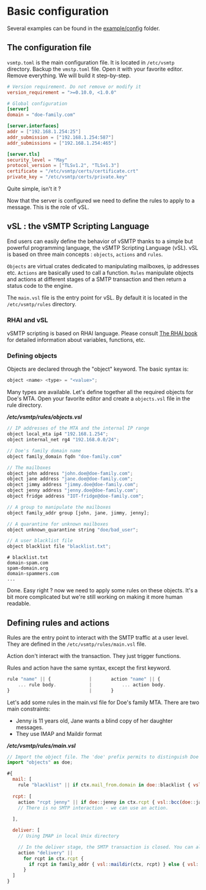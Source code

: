 # Basic configuration

Several examples can be found in the [example/config](https://github.com/viridIT/vSMTP/tree/main/examples/config) folder.

## The configuration file

`vsmtp.toml` is the main configuration file. It is located in `/etc/vsmtp` directory. Backup the `vmstp.toml` file. Open it with your favorite editor. Remove everything.
We will build it step-by-step.

```toml
# Version requirement. Do not remove or modify it 
version_requirement = ">=0.10.0, <1.0.0"  

# Global configuration
[server]
domain = "doe-family.com"         

[server.interfaces]
addr = ["192.168.1.254:25"]
addr_submission = ["192.168.1.254:587"]
addr_submissions = ["192.168.1.254:465"]

[server.tls]
security_level = "May"
protocol_version = ["TLSv1.2", "TLSv1.3"]
certificate = "/etc/vsmtp/certs/certificate.crt"
private_key = "/etc/vsmtp/certs/private.key"
```

Quite simple, isn't it ?

Now that the server is configured we need to define the rules to apply to a message. This is the role of vSL.

## vSL : the vSMTP Scripting Language

End users can easily define the behavior of vSMTP thanks to a simple but powerful programming language, the vSMTP Scripting Language (vSL). vSL is based on three main concepts : `objects`, `actions` and `rules`.

`Objects` are virtual crates dedicated to manipulating mailboxes, ip addresses etc.
`Actions` are basically used to call a function.
`Rules` manipulate objects and actions at different stages of a SMTP transaction and then return a status code to the engine.

The `main.vsl` file is the entry point for vSL. By default it is located in the `/etc/vsmtp/rules` directory.

### RHAI and vSL

vSMTP scripting is based on RHAI language. Please consult [The RHAI book] for detailed information about variables, functions, etc.

[The RHAI book]: https://rhai.rs/book/

### Defining objects

Objects are declared through the "object" keyword. The basic syntax is:

```c
object <name> <type> = "<value>";
```

Many types are available. Let's define together all the required objects for Doe's MTA.
Open your favorite editor and create a `objects.vsl` file in the rule directory.

___/etc/vsmtp/rules/objects.vsl___

```javascript
// IP addresses of the MTA and the internal IP range
object local_mta ip4 "192.168.1.254";
object internal_net rg4 "192.168.0.0/24";

// Doe's family domain name
object family_domain fqdn "doe-family.com"

// The mailboxes
object john address "john.doe@doe-family.com";
object jane address "jane.doe@doe-family.com";
object jimmy address "jimmy.doe@doe-family.com";
object jenny address "jenny.doe@doe-family.com";
object fridge address "IOT-fridge@doe-family.com";

// A group to manipulate the mailboxes
object family_addr group [john, jane, jimmy, jenny];

// A quarantine for unknown mailboxes
object unknown_quarantine string "doe/bad_user";

// A user blacklist file
object blacklist file "blacklist.txt";
```

```shell
# blacklist.txt
domain-spam.com
spam-domain.org
domain-spammers.com
...
```

Done. Easy right ? now we need to apply some rules on these objects. It's a bit more complicated but we're still working on making it more human readable.

## Defining rules and actions

Rules are the entry point to interact with the SMTP traffic at a user level. They are defined in the `/etc/vsmtp/rules/main.vsl` file.

Action don't interact with the transaction. They just trigger functions.

Rules and action have the same syntax, except the first keyword.

```javascript
rule "name" || {              |       action "name" || {
    ... rule body.            |           ... action body.
}                             |       }
```

Let's add some rules in the main.vsl file for Doe's family MTA. There are two main constraints:

- Jenny is 11 years old, Jane wants a blind copy of her daughter messages.
- They use IMAP and Maildir format

___/etc/vsmtp/rules/main.vsl___

```javascript
// Import the object file. The 'doe' prefix permits to distinguish Doe's family objects from others.
import "objects" as doe;

#{
  mail: [
    rule "blacklist" || if ctx.mail_from.domain in doe::blacklist { vsl::deny() } { vsl::next() }
   
  rcpt: [
    action "rcpt jenny" || if doe::jenny in ctx.rcpt { vsl::bcc(doe::jane) },
    // There is no SMTP interaction - we can use an action.
  
  ],

  deliver: [
    // Using IMAP in local Unix directory

    // In the deliver stage, the SMTP transaction is closed. You can also use an action.
    action "delivery" || 
      for rcpt in ctx.rcpt {
        if rcpt in family_addr { vsl::maildir(ctx, rcpt) } else { vsl::deliver(ctx, rcpt) }
      }
  ]
}
```
